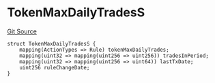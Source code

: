 # TokenMaxDailyTradesS
[Git Source](https://github.com/thrackle-io/forte-rules-engine/blob/7ed34a62033174e2129a3d6ffafc4f97afb624f7/src/client/token/handler/diamond/RuleStorage.sol)


```solidity
struct TokenMaxDailyTradesS {
    mapping(ActionTypes => Rule) tokenMaxDailyTrades;
    mapping(uint32 => mapping(uint256 => uint256)) tradesInPeriod;
    mapping(uint32 => mapping(uint256 => uint64)) lastTxDate;
    uint256 ruleChangeDate;
}
```

